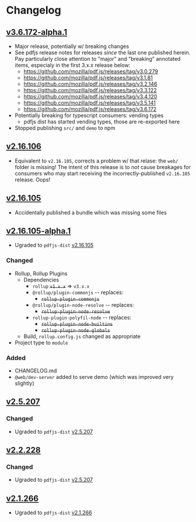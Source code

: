 # Changelog

## [v3.6.172-alpha.1](https://github.com/bundled-es-modules/pdfjs-dist/releases/tag/v3.6.172-alpha.1)

- Major release, potentially w/ breaking changes
- See pdfjs release notes for releases _since_ the last one published herein. Pay particularly close attention to "major" and "breaking" annotated items, especialy in the first 3.x.x release below:
  - https://github.com/mozilla/pdf.js/releases/tag/v3.0.279
  - https://github.com/mozilla/pdf.js/releases/tag/v3.1.81
  - https://github.com/mozilla/pdf.js/releases/tag/v3.2.146
  - https://github.com/mozilla/pdf.js/releases/tag/v3.3.122
  - https://github.com/mozilla/pdf.js/releases/tag/v3.4.120
  - https://github.com/mozilla/pdf.js/releases/tag/v3.5.141
  - https://github.com/mozilla/pdf.js/releases/tag/v3.6.172
- Potentially breaking for typescript consumers: vending types
  - pdfjs dist has started vending types, those are re-exported here
- Stopped publishing `src/` and `demo` to npm

## [v2.16.106](https://github.com/bundled-es-modules/pdfjs-dist/releases/tag/v2.16.106)

- Equivalent to `v2.16.105`, corrects a problem w/ that relase: the `web/` folder is missing! The intent of this release is to _not_ cause breakages for consumers who may start receiving the incorrectly-published `v2.16.105` release. Oops!

## [v2.16.105](https://github.com/bundled-es-modules/pdfjs-dist/releases/tag/v2.16.105)

- Accidentally published a bundle which was missing some files

## [v2.16.105-alpha.1](https://github.com/bundled-es-modules/pdfjs-dist/releases/tag/v2.16.105-alpha.1)

- Ugraded to `pdfjs-dist` [v2.16.105](https://github.com/mozilla/pdf.js/releases/tag/v2.16.105)

### Changed

- Rollup, Rollup Plugins
  - Dependencies
    - `rollup` ~~`v1.x.x`~~ => `v3.x.x`
    - `@rollup/plugin-commonjs` -- replaces:
      - ~~`rollup-plugin-commonjs`~~
    - `@rollup/plugin-node-resolve` -- replaces:
      - ~~`rollup-plugin-node-resolve`~~
    - `rollup-plugin-polyfil-node` -- replaces:
      - ~~`rollup-plugin-node-builtins`~~
      - ~~`rollup-plugin-node-globals`~~
  - Build, `rollup.config.js` changed as appropriate
- Project type to `module`

### Added

- CHANGELOG.md
- `@web/dev-server` added to serve demo (which was improved very slightly)

## [v2.5.207](https://github.com/bundled-es-modules/pdfjs-dist/releases/tag/v2.5.207-rc1)

### Changed

- Ugraded to `pdfjs-dist` [v2.5.207](https://github.com/mozilla/pdf.js/releases/tag/v2.5.207)

## [v2.2.228](https://github.com/bundled-es-modules/pdfjs-dist/releases/tag/v2.2.228-alpha1)

### Changed

- Ugraded to `pdfjs-dist` [v2.5.207](https://github.com/mozilla/pdf.js/releases/tag/v2.2.228)

## [v2.1.266](https://github.com/bundled-es-modules/pdfjs-dist/releases/tag/v2.1.266)

- Ugraded to `pdfjs-dist` [v2.1.266](https://github.com/mozilla/pdf.js/releases/tag/v2.1.266)
